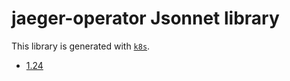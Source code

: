 # jaeger-operator Jsonnet library

This library is generated with [`k8s`](https://github.com/jsonnet-libs/k8s).

- [1.24](1.24/README.md)
